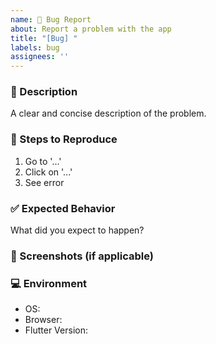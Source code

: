 ```yaml
---
name: 🐛 Bug Report
about: Report a problem with the app
title: "[Bug] "
labels: bug
assignees: ''
---
```


### 📝 Description
A clear and concise description of the problem.

### 🔁 Steps to Reproduce
1. Go to '...'
2. Click on '...'
3. See error

### ✅ Expected Behavior
What did you expect to happen?

### 📸 Screenshots (if applicable)

### 💻 Environment
- OS:
- Browser:
- Flutter Version:
